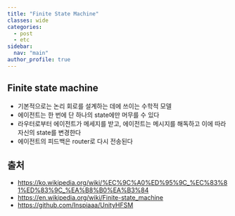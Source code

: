 ```yaml
---
title: "Finite State Machine"
classes: wide
categories: 
  - post
  - etc
sidebar:
  nav: "main"
author_profile: true
---
```


## Finite state machine
* 기본적으로는 논리 회로를 설계하는 데에 쓰이는 수학적 모델
* 에이전트는 한 번에 단 하나의 state에만 머무를 수 있다
* 라우터로부터 에이전트가 메세지를 받고, 에이전트는 메시지를 해독하고 이에 따라 자신의 state를 변경한다
* 에이전트의 피드백은 router로 다시 전송된다

## 출처
* <https://ko.wikipedia.org/wiki/%EC%9C%A0%ED%95%9C_%EC%83%81%ED%83%9C_%EA%B8%B0%EA%B3%84>
* <https://en.wikipedia.org/wiki/Finite-state_machine>
* <https://github.com/Inspiaaa/UnityHFSM>
